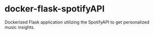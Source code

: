 # docker-flask-spotifyAPI
Dockerized Flask application utilizing the SpotifyAPI to get personalized music insights.
